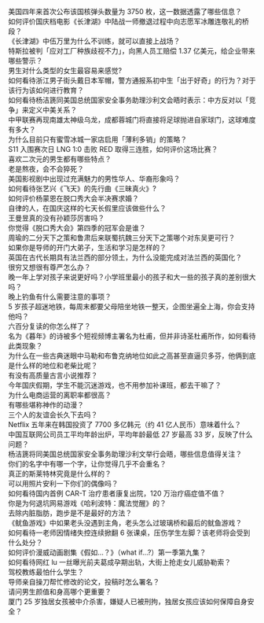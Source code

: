 美国四年来首次公布该国核弹头数量为 3750 枚，这一数据透露了哪些信息？  
如何评价国庆档电影《长津湖》中陆战一师撤退过程中向志愿军冰雕连敬礼的桥段？  
《长津湖》中伍万里为什么不训练，就可以直接上战场？  
特斯拉被判「应对工厂种族歧视不力」，向黑人员工赔偿 1.37 亿美元，给企业带来哪些警示？  
男生对什么类型的女生最容易来感觉?  
如何看待浙江男子街头戴日本军帽，警方通报系初中生「出于好奇」的行为？对于该行为该如何进行教育？  
如何看待杨洁篪同美国总统国家安全事务助理沙利文会晤时表示：中方反对以「竞争」来定义中美关系？  
中甲联赛再现南雄太神级乌龙，成都蓉城门将直接将足球抛进自家球门，这球难度有多大？  
为什么目前只有蜜雪冰城一家店启用「薄利多销」的策略？  
S11 入围赛次日 LNG 1:0 击败 RED 取得三连胜，如何评价这场比赛？  
喜欢二次元的男生都有哪些特点？  
老是熬夜，会不会猝死？  
美国影视剧中出现过充满魅力的男性华人、华裔形象吗？  
如何看待张艺兴《飞天》的先行曲《三昧真火》?  
如何评价杨蒙恩在脱口秀大会半决赛求婚？  
自律的人，在国庆这样的七天长假里应该做些什么？  
王曼昱真的没有孙颖莎厉害吗？  
你觉得《脱口秀大会》第四季的冠军会是谁？  
周瑜的二分天下之策和鲁肃后来联蜀抗魏三分天下之策哪个对东吴更可行？  
如果你是导师的开门大弟子，生活和学习是怎样的？  
英国在古代长期具有法兰西的部分领土，为什么没能完成对法兰西的英国化？  
很穷又想很有尊严怎么办？  
晚一年上学对孩子来说更好吗？小学班里最小的孩子和大一些的孩子真的差别很大吗？  
晚上钓鱼有什么需要注意的事项？  
5 岁孩子超迷地铁，每周末都要父母陪坐地铁一整天，企图坐遍全上海，你会支持他吗？  
六百分复读的你怎么样了？  
名为《暮年》的诗被多个短视频博主署名为杜甫，但并非诗圣杜甫所作，如何看待此类现象？  
为什么在一些古典迷眼中马勒和布鲁克纳地位如此之高甚至直逼贝多芬，他俩到底是什么样的地位和老柴比呢？  
有没有高质量古言小说推荐？  
今年国庆假期，学生不能沉迷游戏，也不用参加补课班，都去干嘛了？  
为什么电商运营的离职率都很高？  
有哪些堪称神作的动漫？  
三个人的友谊会长久下去吗？  
Netflix 五年来在韩国投资了 7700 多亿韩元（约 41 亿人民币）意味着什么？  
中国互联网公司员工平均年龄出炉，平均年龄最低 27 岁最高 33 岁，反映了什么问题？  
杨洁篪将同美国总统国家安全事务助理沙利文举行会晤，哪些信息值得关注？  
你们的名字中有哪一个字，让你觉得几乎不会重名？  
真正的斯莱特林究竟是什么样的？  
可以用照片安利一下你们的偶像吗？  
如何看待国内首例 CAR-T 治疗患者康复出院，120 万治疗癌症值不值？  
你是为何退坑网易游戏《哈利波特：魔法觉醒》的？  
去除内脏脂肪，跑步是不是最好的方法？  
《鱿鱼游戏》中如果老头没遇到主角，老头怎么过玻璃桥和最后的鱿鱼游戏？  
如何看待一老师因情绪失控连续掀翻 6 张课桌，压伤学生左脚？该老师将会受到什么处分？  
如何评价漫威动画剧集《假如…？》（what if...?）第一季第九集？  
如何看待网红 lu 一丝曝光前夫葛成孕期出轨，大街上抢走女儿威胁勒索？  
驾校教练最怕什么学生？  
导师亲自操刀帮忙修改的论文，投稿时怎么署名？  
请问男生颜值和身高哪个更重要？  
厦门 25 岁独居女孩被中介杀害，嫌疑人已被刑拘，独居女孩应该如何保障自身安全？  
